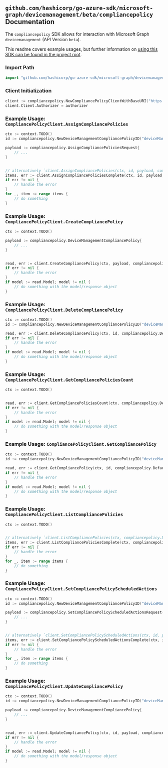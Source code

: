 
## `github.com/hashicorp/go-azure-sdk/microsoft-graph/devicemanagement/beta/compliancepolicy` Documentation

The `compliancepolicy` SDK allows for interaction with Microsoft Graph `devicemanagement` (API Version `beta`).

This readme covers example usages, but further information on [using this SDK can be found in the project root](https://github.com/hashicorp/go-azure-sdk/tree/main/docs).

### Import Path

```go
import "github.com/hashicorp/go-azure-sdk/microsoft-graph/devicemanagement/beta/compliancepolicy"
```


### Client Initialization

```go
client := compliancepolicy.NewCompliancePolicyClientWithBaseURI("https://graph.microsoft.com")
client.Client.Authorizer = authorizer
```


### Example Usage: `CompliancePolicyClient.AssignCompliancePolicies`

```go
ctx := context.TODO()
id := compliancepolicy.NewDeviceManagementCompliancePolicyID("deviceManagementCompliancePolicyId")

payload := compliancepolicy.AssignCompliancePoliciesRequest{
	// ...
}


// alternatively `client.AssignCompliancePolicies(ctx, id, payload, compliancepolicy.DefaultAssignCompliancePoliciesOperationOptions())` can be used to do batched pagination
items, err := client.AssignCompliancePoliciesComplete(ctx, id, payload, compliancepolicy.DefaultAssignCompliancePoliciesOperationOptions())
if err != nil {
	// handle the error
}
for _, item := range items {
	// do something
}
```


### Example Usage: `CompliancePolicyClient.CreateCompliancePolicy`

```go
ctx := context.TODO()

payload := compliancepolicy.DeviceManagementCompliancePolicy{
	// ...
}


read, err := client.CreateCompliancePolicy(ctx, payload, compliancepolicy.DefaultCreateCompliancePolicyOperationOptions())
if err != nil {
	// handle the error
}
if model := read.Model; model != nil {
	// do something with the model/response object
}
```


### Example Usage: `CompliancePolicyClient.DeleteCompliancePolicy`

```go
ctx := context.TODO()
id := compliancepolicy.NewDeviceManagementCompliancePolicyID("deviceManagementCompliancePolicyId")

read, err := client.DeleteCompliancePolicy(ctx, id, compliancepolicy.DefaultDeleteCompliancePolicyOperationOptions())
if err != nil {
	// handle the error
}
if model := read.Model; model != nil {
	// do something with the model/response object
}
```


### Example Usage: `CompliancePolicyClient.GetCompliancePoliciesCount`

```go
ctx := context.TODO()


read, err := client.GetCompliancePoliciesCount(ctx, compliancepolicy.DefaultGetCompliancePoliciesCountOperationOptions())
if err != nil {
	// handle the error
}
if model := read.Model; model != nil {
	// do something with the model/response object
}
```


### Example Usage: `CompliancePolicyClient.GetCompliancePolicy`

```go
ctx := context.TODO()
id := compliancepolicy.NewDeviceManagementCompliancePolicyID("deviceManagementCompliancePolicyId")

read, err := client.GetCompliancePolicy(ctx, id, compliancepolicy.DefaultGetCompliancePolicyOperationOptions())
if err != nil {
	// handle the error
}
if model := read.Model; model != nil {
	// do something with the model/response object
}
```


### Example Usage: `CompliancePolicyClient.ListCompliancePolicies`

```go
ctx := context.TODO()


// alternatively `client.ListCompliancePolicies(ctx, compliancepolicy.DefaultListCompliancePoliciesOperationOptions())` can be used to do batched pagination
items, err := client.ListCompliancePoliciesComplete(ctx, compliancepolicy.DefaultListCompliancePoliciesOperationOptions())
if err != nil {
	// handle the error
}
for _, item := range items {
	// do something
}
```


### Example Usage: `CompliancePolicyClient.SetCompliancePolicyScheduledActions`

```go
ctx := context.TODO()
id := compliancepolicy.NewDeviceManagementCompliancePolicyID("deviceManagementCompliancePolicyId")

payload := compliancepolicy.SetCompliancePolicyScheduledActionsRequest{
	// ...
}


// alternatively `client.SetCompliancePolicyScheduledActions(ctx, id, payload, compliancepolicy.DefaultSetCompliancePolicyScheduledActionsOperationOptions())` can be used to do batched pagination
items, err := client.SetCompliancePolicyScheduledActionsComplete(ctx, id, payload, compliancepolicy.DefaultSetCompliancePolicyScheduledActionsOperationOptions())
if err != nil {
	// handle the error
}
for _, item := range items {
	// do something
}
```


### Example Usage: `CompliancePolicyClient.UpdateCompliancePolicy`

```go
ctx := context.TODO()
id := compliancepolicy.NewDeviceManagementCompliancePolicyID("deviceManagementCompliancePolicyId")

payload := compliancepolicy.DeviceManagementCompliancePolicy{
	// ...
}


read, err := client.UpdateCompliancePolicy(ctx, id, payload, compliancepolicy.DefaultUpdateCompliancePolicyOperationOptions())
if err != nil {
	// handle the error
}
if model := read.Model; model != nil {
	// do something with the model/response object
}
```
